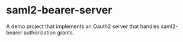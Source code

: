 # saml2-bearer-server
A demo project that implements an Oauth2 server that handles saml2-bearer authorization grants.
